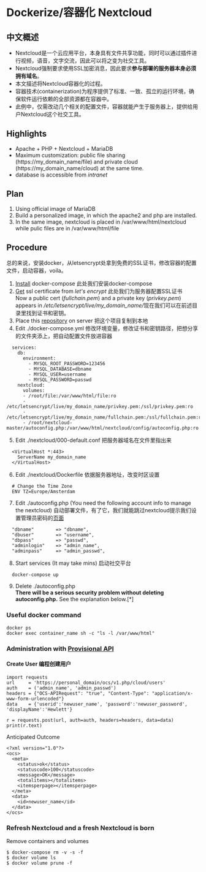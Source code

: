 # Dockerize/容器化 Nextcloud
## 中文概述
* Nextcloud是一个云应用平台，本身具有文件共享功能，同时可以通过插件进行视频，语音，文字交流，因此可以将之变为社交工具。 
* Nextcloud强制要求使用SSL加密消息，因此要求<b>参与部署的服务器本身必须拥有域名</b>。
* 本文描述将Nextcloud容器化的过程。
* 容器技术(containerization)为程序提供了标准、一致、孤立的运行环境，确保软件运行依赖的全部资源都在容器中。
* 此例中，仅需改动几个相关的配置文件，容器就能产生于服务器上，提供给用户Nextcloud这个社交工具。
## Highlights 
* Apache + PHP + Nextcloud + MariaDB
* Maximum customization: public file sharing (https://my_domain_name/file) and private cloud (https://my_domain_name/cloud) at the same time.
* database is accessible from <i>intranet</i>
## Plan
1. Using official image of MariaDB
2. Build a personalized image, in which the apache2 and php are installed. 
3. In the same image, nextcloud is placed in /var/www/html/nextcloud while pulic files are in /var/www/html/file
## Procedure
总的来说，安装docker，从letsencrypt处拿到免费的SSL证书，修改容器的配置文件，启动容器，voila。
1. [Install](https://github.com/xg590/tutorials/blob/master/docker/setup.md) docker-compose 此处我们安装docker-compose
2. [Get](https://github.com/xg590/tutorials/blob/master/LetsEncrypt.md) ssl certificate from <i>let's encrypt</i> 此处我们为服务器配置SSL证书<br>
Now a public cert (<i>fullchain.pem</i>) and a private key (<i>privkey.pem</i>) appears in <i>/etc/letsencrypt/live/my_domain_name/</i>现在我们可以在前述目录里找到证书和密钥。
3. Place this [repository](https://github.com/xg590/nextcloud/archive/master.zip) on server 把这个项目复制到本地
4. Edit ./docker-compose.yml 修改环境变量，修改证书和密钥路径，把想分享的文件夹添上，把自动配置文件放进容器
```
  services:
    db:
      environment:
        - MYSQL_ROOT_PASSWORD=123456
        - MYSQL_DATABASE=dbname
        - MYSQL_USER=username
        - MYSQL_PASSWORD=passwd 
    nextcloud:
      volumes:
      - /root/file:/var/www/html/file:ro
      - /etc/letsencrypt/live/my_domain_name/privkey.pem:/ssl/privkey.pem:ro  
      - /etc/letsencrypt/live/my_domain_name/fullchain.pem:/ssl/fullchain.pem:ro
      - /root/nextcloud-master/autoconfig.php:/var/www/html/nextcloud/config/autoconfig.php:ro
```
5. Edit ./nextcloud/000-default.conf 把服务器域名在文件里指出来
```
  <VirtualHost *:443>
  	ServerName my_domain_name
  </VirtualHost>
```
6. Edit ./nextcloud/Dockerfile 依据服务器地址，改变时区设置
```
  # Change the Time Zone 
  ENV TZ=Europe/Amsterdam 
``` 
7. Edit ./autoconfig.php (You need the following account info to manage the nextcloud) 自动部署文件，有了它，我们就能跳过nextcloud提示我们设置管理员密码的[页面](https://github.com/xg590/miscellaneous/blob/master/nextcloud_admin.png)
```
  "dbname"        => "dbname",
  "dbuser"        => "username",
  "dbpass"        => "passwd",
  "adminlogin"    => "admin_name",                
  "adminpass"     => "admin_passwd", 
``` 
8. Start services (It may take mins) 启动社交平台
```
  docker-compose up
```
9. Delete ./autoconfig.php<br>
<b>There will be a serious security problem without deleting autoconfig.php.</b> See the explanation below.[*]
### Useful docker command
```
docker ps
docker exec container_name sh -c "ls -l /var/www/html"
```
### Administration with [Provisional API](https://docs.nextcloud.com/server/stable/admin_manual/configuration_user/user_provisioning_api.html)
#### Create User 编程创建用户
```
import requests
url     = 'https://personal_domain/ocs/v1.php/cloud/users'
auth    = ('admin_name', 'admin_passwd')
headers = {"OCS-APIRequest": "true", "Content-Type": "application/x-www-form-urlencoded"}
data    = {'userid':'newuser_name', 'password':'newuser_password', 'displayName':'Hewlett'}

r = requests.post(url, auth=auth, headers=headers, data=data)
print(r.text)
```
Anticipated Outcome
```
<?xml version="1.0"?>
<ocs>
  <meta>
    <status>ok</status>
    <statuscode>100</statuscode>
    <message>OK</message>
    <totalitems></totalitems>
    <itemsperpage></itemsperpage>
  </meta>
  <data>
    <id>newuser_name</id>
  </data>
</ocs>
```
### Refresh Nextcloud and a fresh Nextcloud is born
Remove containers and volumes
```
$ docker-compose rm -v -s -f
$ docker volume ls
$ docker volume prune -f
```
### 
